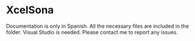 # XcelSona

Documentation is only in Spanish. All the necessary files are included in the folder. Visual Studio is needed. Please contact me to report any issues.
